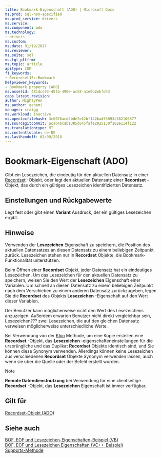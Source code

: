 ```yaml
---
title: Bookmark-Eigenschaft (ADO) | Microsoft Docs
ms.prod: sql-non-specified
ms.prod_service: drivers
ms.service: 
ms.component: ado
ms.technology:
- drivers
ms.custom: 
ms.date: 01/19/2017
ms.reviewer: 
ms.suite: sql
ms.tgt_pltfrm: 
ms.topic: article
apitype: COM
f1_keywords:
- Recordset15::Bookmark
helpviewer_keywords:
- Bookmark property [ADO]
ms.assetid: 481dcc93-487b-490e-ac58-a1e9b2ebfd43
caps.latest.revision: 
author: MightyPen
ms.author: genemi
manager: craigg
ms.workload: Inactive
ms.openlocfilehash: 3c6076acd2bde7e82bf142bad76093d582106877
ms.sourcegitcommit: acab4bcab1385d645fafe2925130f102e114f122
ms.translationtype: MT
ms.contentlocale: de-DE
ms.lasthandoff: 02/09/2018
---
```

# <a name="bookmark-property-ado"></a>Bookmark-Eigenschaft (ADO)
Gibt ein Lesezeichen, die eindeutig für den aktuellen Datensatz in einer [Recordset](../../../ado/reference/ado-api/recordset-object-ado.md) -Objekt, oder legt den aktuellen Datensatz einer **Recordset** -Objekt, das durch ein gültiges Lesezeichen identifizierten Datensatz.  
  
## <a name="settings-and-return-values"></a>Einstellungen und Rückgabewerte  
 Legt fest oder gibt einen **Variant** Ausdruck, der ein gültiges Lesezeichen ergibt.  
  
## <a name="remarks"></a>Hinweise  
 Verwenden der **Lesezeichen** Eigenschaft zu speichern, die Position des aktuellen Datensatzes an diesen Datensatz zu einem beliebigen Zeitpunkt zurück. Lesezeichen stehen nur in **Recordset** Objekte, die Bookmark-Funktionalität unterstützen.  
  
 Beim Öffnen einer **Recordset** Objekt, jeder Datensatz hat ein eindeutiges Lesezeichen. Um das Lesezeichen für den aktuellen Datensatz zu speichern, weisen Sie den Wert der **Lesezeichen** Eigenschaft einer Variablen. Um schnell an diesen Datensatz zu einem beliebigen Zeitpunkt nach dem Verschieben zu einem anderen Datensatz zurückzugeben, legen Sie die **Recordset** des Objekts **Lesezeichen** -Eigenschaft auf den Wert dieser Variablen.  
  
 Der Benutzer kann möglicherweise nicht den Wert des Lesezeichens anzuzeigen. Außerdem erwarten Benutzer nicht direkt vergleichbar sein, Lesezeichen??? zwei Lesezeichen, die auf den gleichen Datensatz verweisen möglicherweise unterschiedliche Werte.  
  
 Bei Verwendung von der [Klon](../../../ado/reference/ado-api/clone-method-ado.md) Methode, um eine Kopie erstellen eine **Recordset** -Objekt, das **Lesezeichen** -eigenschafteneinstellungen für die ursprüngliche und das Duplikat **Recordset**  Objekte identisch sind, und Sie können diese Synonym verwenden. Allerdings können keine Lesezeichen aus verschiedenen **Recordset** Objekte Synonym verwenden lassen, auch wenn sie über die Quelle oder der Befehl erstellt wurden.  
  
> [!NOTE]
>  **Remote Datendienstnutzung** bei Verwendung für eine clientseitige **Recordset** -Objekt, das **Lesezeichen** Eigenschaft ist immer verfügbar.  
  
## <a name="applies-to"></a>Gilt für  
 [Recordset-Objekt (ADO)](../../../ado/reference/ado-api/recordset-object-ado.md)  
  
## <a name="see-also"></a>Siehe auch  
 [BOF, EOF und Lesezeichen-Eigenschaften-Beispiel (VB)](../../../ado/reference/ado-api/bof-eof-and-bookmark-properties-example-vb.md)   
 [BOF, EOF und Lesezeichen Eigenschaften (VC++-Beispiel)](../../../ado/reference/ado-api/bof-eof-and-bookmark-properties-example-vc.md)   
 [Supports-Methode](../../../ado/reference/ado-api/supports-method.md)
